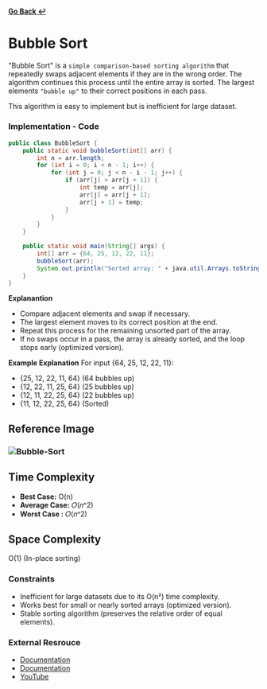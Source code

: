 #### [Go Back ↩](../README.md)

# Bubble Sort

"Bubble Sort" is a `simple comparison-based sorting algorithm` that repeatedly swaps adjacent elements if they are in the wrong order. The algorithm continues this process until the entire array is sorted. The largest elements `"bubble up"` to their correct positions in each pass.

This algorithm is easy to implement but is inefficient for large dataset.

### Implementation - Code

```java
public class BubbleSort {
    public static void bubbleSort(int[] arr) {
        int n = arr.length;
        for (int i = 0; i < n - 1; i++) {
            for (int j = 0; j < n - i - 1; j++) {
                if (arr[j] > arr[j + 1]) {
                    int temp = arr[j];
                    arr[j] = arr[j + 1];
                    arr[j + 1] = temp;
                }
            }
        }
    }

    public static void main(String[] args) {
        int[] arr = {64, 25, 12, 22, 11};
        bubbleSort(arr);
        System.out.println("Sorted array: " + java.util.Arrays.toString(arr));
    }
}
```

**Explanantion**
-  Compare adjacent elements and swap if necessary.
- The largest element moves to its correct position at the end.
- Repeat this process for the remaining unsorted part of the array.
- If no swaps occur in a pass, the array is already sorted, and the loop stops early (optimized version).

**Example Explanation**
For input {64, 25, 12, 22, 11}:

- {25, 12, 22, 11, 64} (64 bubbles up)
- {12, 22, 11, 25, 64} (25 bubbles up)
- {12, 11, 22, 25, 64} (22 bubbles up)
- {11, 12, 22, 25, 64} (Sorted)

## Reference Image
### <img src="https://i.ibb.co/tpYyPpz3/Bubble-Sort.png" alt="Bubble-Sort" border="0" />

## Time Complexity
- **Best Case:** O(n)
- **Average Case:** 𝑂(𝑛^2)
- **Worst Case :** 𝑂(𝑛^2)

## Space Complexity
O(1) (In-place sorting)

### Constraints 
- Inefficient for large datasets due to its O(n²) time complexity.
- Works best for small or nearly sorted arrays (optimized version).
- Stable sorting algorithm (preserves the relative order of equal elements).

### External Resrouce
- [Documentation](http://geeksforgeeks.org/java-program-for-bubble-sort/)
- [Documentation](https://www.tpointtech.com/bubble-sort-in-java)
- [YouTube](https://youtu.be/Dv4qLJcxus8?si=kN8_7OB2Jn3c8gOo)
